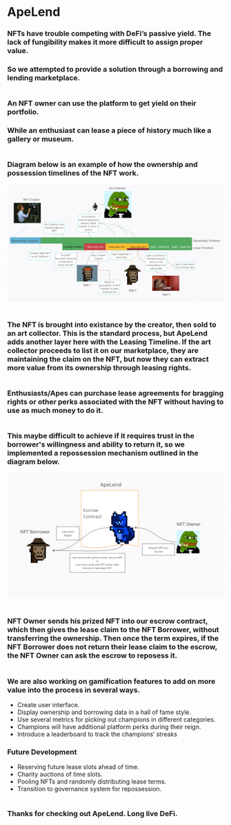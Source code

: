 # ApeLend
### NFTs have trouble competing with DeFi’s passive yield. The lack of fungibility makes it more difficult to assign proper value.
### So we attempted to provide a solution through a borrowing and lending marketplace.
#
### An NFT owner can use the platform to get yield on their portfolio.
### While an enthusiast can lease a piece of history much like a gallery or museum.
#  
### Diagram below is an example of how the ownership and possession timelines of the NFT work.
![Overview](./images/Diagram.png)
# 
### The NFT is brought into existance by the creator, then sold to an art collector. This is the standard process, but ApeLend adds another layer here with the Leasing Timeline. If the art collector proceeds to list it on our marketplace, they are maintaining the claim on the NFT, but now they can extract more value from its ownership through leasing rights.
# 
### Enthusiasts/Apes can purchase lease agreements for bragging rights or other perks associated with the NFT without having to use as much money to do it.
# 
### This maybe difficult to achieve if it requires trust in the borrower's willingness and ability to return it, so we implemented a repossession mechanism outlined in the diagram below.
![Escrow](./images/EscrowInteraction.png)
#
### NFT Owner sends his prized NFT into our escrow contract, which then gives the lease claim to the NFT Borrower, without transferring the ownership. Then once the term expires, if the NFT Borrower does not return their lease claim to the escrow, the NFT Owner can ask the escrow to reposess it.
#
### We are also working on gamification features to add on more value into the process in several ways.
* Create user interface.
* Display ownership and borrowing data in a hall of fame style.
* Use several metrics for picking out champions in different categories.
* Champions will have additional platform perks during their reign.
* Introduce a leaderboard to track the champions’ streaks

### Future Development
* Reserving future lease slots ahead of time.
* Charity auctions of time slots.
* Pooling NFTs and randomly distributing lease terms.
* Transition to governance system for repossession.

#
### Thanks for checking out ApeLend. Long live DeFi.
